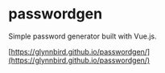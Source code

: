 # passwordgen

Simple password generator built with Vue.js.

[https://glynnbird.github.io/passwordgen/](https://glynnbird.github.io/passwordgen/)


